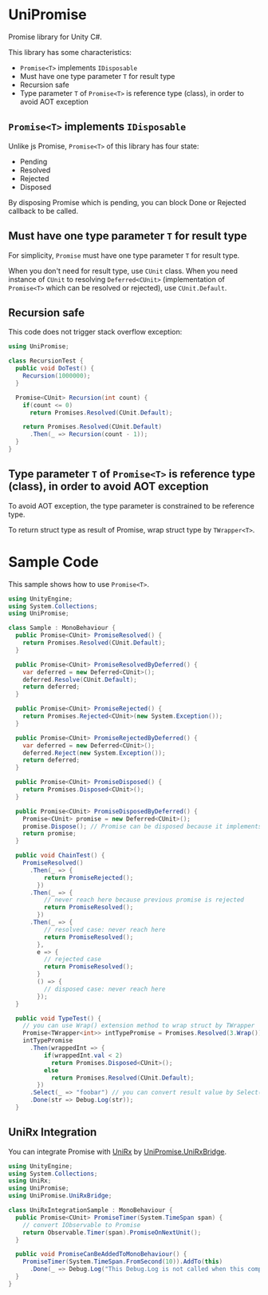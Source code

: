 # UniPromise

Promise library for Unity C#.

This library has some characteristics:
* `Promise<T>` implements `IDisposable`
* Must have one type parameter `T` for result type
* Recursion safe
* Type parameter `T` of `Promise<T>` is reference type (class), in order to avoid AOT exception

## `Promise<T>` implements `IDisposable`
Unlike js Promise, `Promise<T>` of this library has four state:
* Pending
* Resolved
* Rejected
* Disposed

By disposing Promise which is pending, you can block Done or Rejected callback to be called.

## Must have one type parameter `T` for result type

For simplicity, `Promise` must have one type parameter `T` for result type.

When you don't need for result type, use `CUnit` class. When you need instance of `CUnit` to resolving `Deferred<CUnit>` (implementation of `Promise<T>` which can be resolved or rejected), use `CUnit.Default`.

## Recursion safe

This code does not trigger stack overflow exception:

```csharp
using UniPromise;

class RecursionTest {
  public void DoTest() {
    Recursion(1000000);
  }

  Promise<CUnit> Recursion(int count) {
    if(count <= 0)
      return Promises.Resolved(CUnit.Default);

    return Promises.Resolved(CUnit.Default)
      .Then(_ => Recursion(count - 1));
  }
}
```

## Type parameter `T` of `Promise<T>` is reference type (class), in order to avoid AOT exception

To avoid AOT exception, the type parameter is constrained to be reference type.

To return struct type as result of Promise, wrap struct type by `TWrapper<T>`.

# Sample Code

This sample shows how to use `Promise<T>`.

```csharp
using UnityEngine;
using System.Collections;
using UniPromise;

class Sample : MonoBehaviour {
  public Promise<CUnit> PromiseResolved() {
    return Promises.Resolved(CUnit.Default);
  }

  public Promise<CUnit> PromiseResolvedByDeferred() {
    var deferred = new Deferred<CUnit>();
    deferred.Resolve(CUnit.Default);
    return deferred;
  }

  public Promise<CUnit> PromiseRejected() {
    return Promises.Rejected<CUnit>(new System.Exception());
  }

  public Promise<CUnit> PromiseRejectedByDeferred() {
    var deferred = new Deferred<CUnit>();
    deferred.Reject(new System.Exception());
    return deferred;
  }

  public Promise<CUnit> PromiseDisposed() {
    return Promises.Disposed<CUnit>();
  }

  public Promise<CUnit> PromiseDisposedByDeferred() {
    Promise<CUnit> promise = new Deferred<CUnit>();
    promise.Dispose(); // Promise can be disposed because it implements IDisposable
    return promise;
  }

  public void ChainTest() {
    PromiseResolved()
      .Then(_ => {
          return PromiseRejected();
        })
      .Then(_ => {
          // never reach here because previous promise is rejected
          return PromiseResolved();
        })
      .Then(_ => {
          // resolved case: never reach here
          return PromiseResolved();
        },
        e => {
          // rejected case
          return PromiseResolved();
        }
        () => {
          // disposed case: never reach here
        });
  }

  public void TypeTest() {
    // you can use Wrap() extension method to wrap struct by TWrapper
    Promise<TWrapper<int>> intTypePromise = Promises.Resolved(3.Wrap());
    intTypePromise
      .Then(wrappedInt => {
          if(wrappedInt.val < 2)
            return Promises.Disposed<CUnit>();
          else
            return Promises.Resolved(CUnit.Default);
        })
      .Select(_ => "foobar") // you can convert result value by Select()
      .Done(str => Debug.Log(str));
  }


```

## UniRx Integration

You can integrate Promise with [UniRx](https://github.com/neuecc/UniRx) by [UniPromise.UniRxBridge](https://github.com/shinji-yoshida/UniPromise.UniRxBridge).

```csharp
using UnityEngine;
using System.Collections;
using UniRx;
using UniPromise;
using UniPromise.UniRxBridge;

class UniRxIntegrationSample : MonoBehaviour {
  public Promise<CUnit> PromiseTimer(System.TimeSpan span) {
    // convert IObservable to Promise
    return Observable.Timer(span).PromiseOnNextUnit();
  }

  public void PromiseCanBeAddedToMonoBehaviour() {
    PromiseTimer(System.TimeSpan.FromSecond(10)).AddTo(this)
      .Done(_ => Debug.Log("This Debug.Log is not called when this component is destroyed, because the promise is disposed in this case."));
  }
}
```
